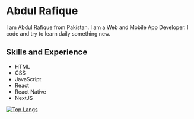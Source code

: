 # Abdul Rafique
I am Abdul Rafique from Pakistan. I am a Web and Mobile App Developer. I code and try to learn daily something new.

## Skills and Experience

* HTML 
* CSS
* JavaScript
* React
* React Native
* NextJS

[![Top Langs](https://github-readme-stats.vercel.app/api/top-langs/?username=abdul-rafique&layout=compact)](https://github.com/anuraghazra/github-readme-stats)
